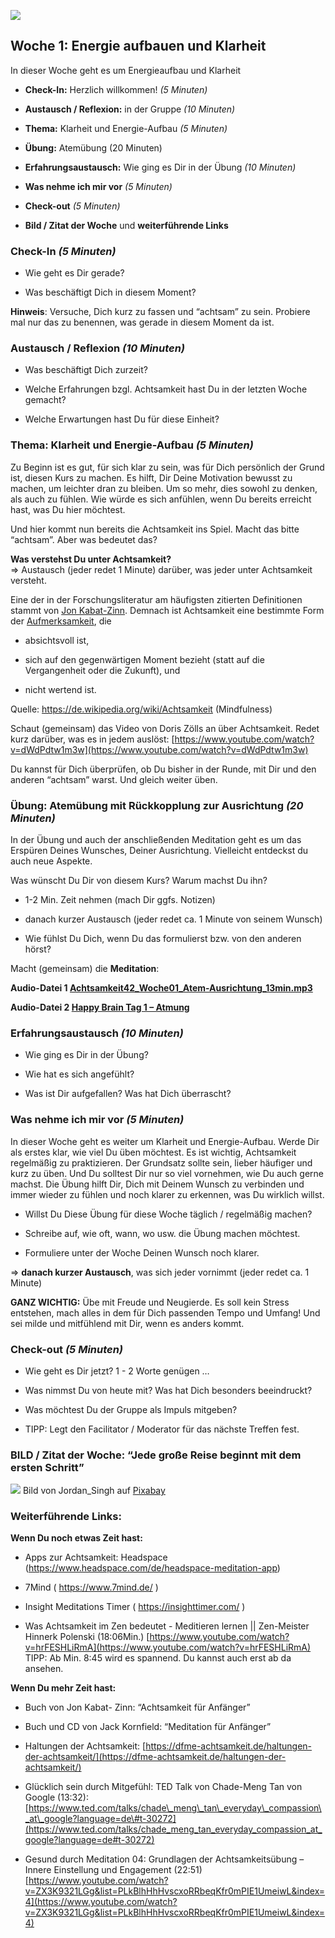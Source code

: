 

![](./images/OrangeLine.png)

## Woche 1: Energie aufbauen und Klarheit

In dieser Woche geht es um Energieaufbau und Klarheit

-   **Check-In:** Herzlich willkommen! *(5 Minuten)*

-   **Austausch / Reflexion:** in der Gruppe *(10 Minuten)*

-   **Thema:** Klarheit und Energie-Aufbau *(5 Minuten)*

-   **Übung:** Atemübung (20 Minuten)

-   **Erfahrungsaustausch:** Wie ging es Dir in der Übung *(10 Minuten)*

-   **Was nehme ich mir vor** *(5 Minuten)*

-   **Check-out** *(5 Minuten)*

-   **Bild / Zitat der Woche** und **weiterführende Links**

### Check-In *(5 Minuten)*

-   Wie geht es Dir gerade?

-   Was beschäftigt Dich in diesem Moment?

**Hinweis**: Versuche, Dich kurz zu fassen und “achtsam” zu sein.
Probiere mal nur das zu benennen, was gerade in diesem Moment da ist.

### Austausch / Reflexion *(10 Minuten)*

-   Was beschäftigt Dich zurzeit?

-   Welche Erfahrungen bzgl. Achtsamkeit hast Du in der letzten Woche
    gemacht?

-   Welche Erwartungen hast Du für diese Einheit?

### Thema: Klarheit und Energie-Aufbau *(5 Minuten)*

Zu Beginn ist es gut, für sich klar zu sein, was für Dich persönlich der
Grund ist, diesen Kurs zu machen. Es hilft, Dir Deine Motivation bewusst
zu machen, um leichter dran zu bleiben. Um so mehr, dies sowohl zu
denken, als auch zu fühlen. Wie würde es sich anfühlen, wenn Du bereits
erreicht hast, was Du hier möchtest.

Und hier kommt nun bereits die Achtsamkeit ins Spiel. Macht das bitte
“achtsam”. Aber was bedeutet das?

**Was verstehst Du unter Achtsamkeit?**  
=&gt; Austausch (jeder redet 1 Minute) darüber, was jeder unter
Achtsamkeit versteht.

Eine der in der Forschungsliteratur am häufigsten zitierten Definitionen
stammt von [Jon
Kabat-Zinn](https://de.wikipedia.org/wiki/Jon_Kabat-Zinn). Demnach
ist Achtsamkeit eine bestimmte Form der
[Aufmerksamkeit](https://de.wikipedia.org/wiki/Aufmerksamkeit),
die

-   absichtsvoll ist,

-   sich auf den gegenwärtigen Moment bezieht (statt auf die
    Vergangenheit oder die Zukunft), und

-   nicht wertend ist.

Quelle:
https://de.wikipedia.org/wiki/Achtsamkeit (Mindfulness)

Schaut (gemeinsam) das Video von Doris Zölls an über Achtsamkeit. Redet
kurz darüber, was es in jedem auslöst:
[https://www.youtube.com/watch?v=dWdPdtw1m3w](https://www.youtube.com/watch?v=dWdPdtw1m3w)

Du kannst für Dich überprüfen, ob Du bisher in der Runde, mit Dir und
den anderen “achtsam” warst. Und gleich weiter üben.

### Übung: Atemübung mit Rückkopplung zur Ausrichtung *(20 Minuten)*

In der Übung und auch der anschließenden Meditation geht es um das
Erspüren Deines Wunsches, Deiner Ausrichtung. Vielleicht entdeckst du auch neue Aspekte.

Was wünscht Du Dir von diesem Kurs? Warum machst Du ihn?

-   1-2 Min. Zeit nehmen (mach Dir ggfs. Notizen)

-   danach kurzer Austausch (jeder redet ca. 1 Minute von seinem Wunsch)

-   Wie fühlst Du Dich, wenn Du das formulierst bzw. von den anderen
    hörst?

Macht (gemeinsam) die **Meditation**:

**Audio-Datei 1 [Achtsamkeit42_Woche01_Atem-Ausrichtung_13min.mp3](https://archive.org/download/Achtsamkeit-42/Achtsamkeit42_Woche01_Atem-Ausrichtung_13min.mp3)**

**Audio-Datei 2 [Happy Brain Tag 1 – Atmung](https://gs1germany.sharepoint.com/:u:/s/HappyBrain/ES14mOEvyhVFqZkMWdWraVkBEpEW1gjjoP1autnmQpPbkA)**


### Erfahrungsaustausch *(10 Minuten)*

-   Wie ging es Dir in der Übung?

-   Wie hat es sich angefühlt?

-   Was ist Dir aufgefallen? Was hat Dich überrascht?

### Was nehme ich mir vor *(5 Minuten)*

In dieser Woche geht es weiter um Klarheit und Energie-Aufbau. Werde Dir
als erstes klar, wie viel Du üben möchtest. Es ist wichtig, Achtsamkeit
regelmäßig zu praktizieren. Der Grundsatz sollte sein, lieber häufiger
und kurz zu üben. Und Du solltest Dir nur so viel vornehmen, wie Du auch
gerne machst. Die Übung hilft Dir, Dich mit Deinem Wunsch zu verbinden
und immer wieder zu fühlen und noch klarer zu erkennen, was Du wirklich
willst.

-   Willst Du Diese Übung für diese Woche täglich / regelmäßig machen?

-   Schreibe auf, wie oft, wann, wo usw. die Übung machen möchtest.

-   Formuliere unter der Woche Deinen Wunsch noch klarer.

=&gt; **danach kurzer Austausch**, was sich jeder vornimmt (jeder redet
ca. 1 Minute)

**GANZ WICHTIG:** Übe mit Freude und Neugierde. Es soll kein Stress
entstehen, mach alles in dem für Dich passenden Tempo und Umfang! Und
sei milde und mitfühlend mit Dir, wenn es anders kommt.

### Check-out *(5 Minuten)*

-   Wie geht es Dir jetzt? 1 - 2 Worte genügen …

-   Was nimmst Du von heute mit? Was hat Dich besonders beeindruckt?

-   Was möchtest Du der Gruppe als Impuls mitgeben?

-   TIPP: Legt den Facilitator / Moderator für das nächste
    Treffen fest.

### BILD / Zitat der Woche: “Jede große Reise beginnt mit dem ersten Schritt”

![](./images/image7.png)
Bild von Jordan\_Singh auf
[Pixabay](https://pixabay.com/de/?utm_source=link-attribution&utm_medium=referral&utm_campaign=image&utm_content=2847508)

### Weiterführende Links:

**Wenn Du noch etwas Zeit hast:**

-   Apps zur Achtsamkeit: Headspace
    (https://www.headspace.com/de/headspace-meditation-app)

-   7Mind ( https://www.7mind.de/ )

-   Insight Meditations Timer ( https://insighttimer.com/ )


-   Was Achtsamkeit im Zen bedeutet - Meditieren lernen \|\| Zen-Meister
    Hinnerk Polenski (18:06Min.)
    [https://www.youtube.com/watch?v=hrFESHLiRmA](https://www.youtube.com/watch?v=hrFESHLiRmA)  
    TIPP: Ab Min. 8:45 wird es spannend. Du kannst auch erst ab da
    ansehen.

**Wenn Du mehr Zeit hast:**

-   Buch von Jon Kabat- Zinn: “Achtsamkeit für Anfänger”

-   Buch und CD von Jack Kornfield: “Meditation für Anfänger”

-   Haltungen der Achtsamkeit:
    [https://dfme-achtsamkeit.de/haltungen-der-achtsamkeit/](https://dfme-achtsamkeit.de/haltungen-der-achtsamkeit/)

-   Glücklich sein durch Mitgefühl: TED Talk von Chade-Meng Tan von
    Google (13:32):
    [https://www.ted.com/talks/chade\_meng\_tan\_everyday\_compassion\_at\_google?language=de\#t-30272](https://www.ted.com/talks/chade_meng_tan_everyday_compassion_at_google?language=de#t-30272)

-   Gesund durch Meditation 04: Grundlagen der Achtsamkeitsübung –
    Innere Einstellung und Engagement (22:51)
    [https://www.youtube.com/watch?v=ZX3K9321LGg&list=PLkBlhHhHvscxoRRbeqKfr0mPIE1UmeiwL&index=4](https://www.youtube.com/watch?v=ZX3K9321LGg&list=PLkBlhHhHvscxoRRbeqKfr0mPIE1UmeiwL&index=4)
